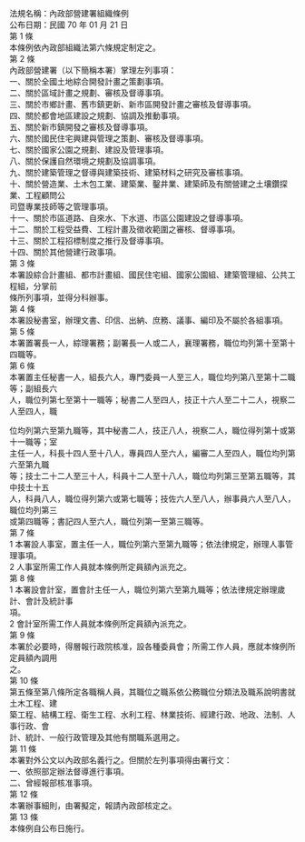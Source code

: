 法規名稱：內政部營建署組織條例  
公布日期：民國 70 年 01 月 21 日  
第 1 條  
本條例依內政部組織法第六條規定制定之。  
第 2 條  
內政部營建署（以下簡稱本署）掌理左列事項：  
一、關於全國土地綜合開發計畫之策劃事項。  
二、關於區域計畫之規劃、審核及督導事項。  
三、關於市鄉計畫、舊市鎮更新、新市區開發計畫之審核及督導事項。  
四、關於都會地區建設之規劃、協調及推動事項。  
五、關於新市鎮開發之審核及督導事項。  
六、關於國民住宅興建與管理之策劃、審核及督導事項。  
七、關於國家公園之規劃、建設及管理事項。  
八、關於保護自然環境之規劃及協調事項。  
九、關於建築管理之督導與建築技術、建築材料之研究及審核事項。  
十、關於營造業、土木包工業、建築業、鑿井業、建築師及有關營建之土壤鑽探業、工程顧問公  
司暨專業技師等之管理事項。  
十一、關於市區道路、自來水、下水道、市區公園建設之督導事項。  
十二、關於工程受益費、工程計畫及徵收範圍之審核、督導事項。  
十三、關於工程招標制度之推行及督導事項。  
十四、關於其他營建行政事項。  
第 3 條  
本署設綜合計畫組、都市計畫組、國民住宅組、國家公園組、建築管理組、公共工程組，分掌前  
條所列事項，並得分科辦事。  
第 4 條  
本署設秘書室，辦理文書、印信、出納、庶務、議事、編印及不屬於各組事項。  
第 5 條  
本署置署長一人，綜理署務；副署長一人或二人，襄理署務，職位均列第十至第十四職等。  
第 6 條  
本署置主任秘書一人，組長六人，專門委員一人至三人，職位均列第八至第十二職等；副組長六  
人，職位列第七至第十一職等；秘書二人至四人，技正十六人至二十二人，視察二人至四人，職  


位均列第六至第九職等，其中秘書二人，技正八人，視察二人，職位得列第十或第十一職等；室  
主任一人，科長十四人至十八人，專員四人至六人，編審二人至四人，職位均列第六至第九職  
等；技士二十二人至三十人，科員十二人至十八人，職位均列第三至第五職等，其中技士十五  
人，科員八人，職位得列第六或第七職等；技佐六人至八人，辦事員六人至八人，職位均列第三  
或第四職等；書記四人至六人，職位列第一至第三職等。  
第 7 條  
1 本署設人事室，置主任一人，職位列第六至第九職等；依法律規定，辦理人事管理事項。  
2 人事室所需工作人員就本條例所定員額內派充之。  
第 8 條  
1 本署設會計室，置會計主任一人，職位列第六至第九職等；依法律規定辦理歲計、會計及統計事  
項。  
2 會計室所需工作人員就本條例所定員額內派充之。  
第 9 條  
本署於必要時，得層報行政院核准，設各種委員會；所需工作人員，應就本條例所定員額內調用  
之。  
第 10 條  
第五條至第八條所定各職稱人員，其職位之職系依公務職位分類法及職系說明書就土木工程、建  
築工程、結構工程、衛生工程、水利工程、林業技術、經建行政、地政、法制、人事行政、會  
計、統計、一般行政管理及其他有關職系選用之。  
第 11 條  
本署對外公文以內政部名義行之。但關於左列事項得由署行文：  
一、依照部定辦法督導進行事項。  
二、曾經報部核准事項。  
第 12 條  
本署辦事細則，由署擬定，報請內政部核定之。  
第 13 條  
本條例自公布日施行。  


